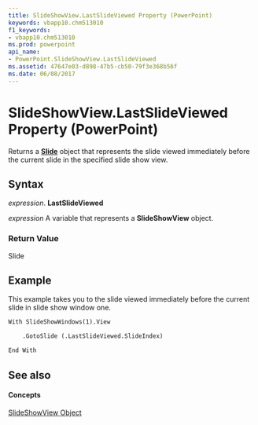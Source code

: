 ```yaml
---
title: SlideShowView.LastSlideViewed Property (PowerPoint)
keywords: vbapp10.chm513010
f1_keywords:
- vbapp10.chm513010
ms.prod: powerpoint
api_name:
- PowerPoint.SlideShowView.LastSlideViewed
ms.assetid: 47647e03-d898-47b5-cb50-79f3e368b56f
ms.date: 06/08/2017
---
```



# SlideShowView.LastSlideViewed Property (PowerPoint)

Returns a  **[Slide](PowerPoint.Slide.md)** object that represents the slide viewed immediately before the current slide in the specified slide show view.


## Syntax

 _expression_. **LastSlideViewed**

 _expression_ A variable that represents a **SlideShowView** object.


### Return Value

Slide


## Example

This example takes you to the slide viewed immediately before the current slide in slide show window one.


```vb
With SlideShowWindows(1).View

    .GotoSlide (.LastSlideViewed.SlideIndex)

End With
```


## See also


#### Concepts


[SlideShowView Object](PowerPoint.SlideShowView.md)

